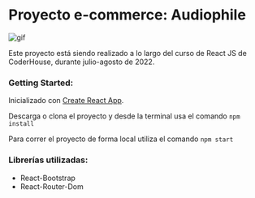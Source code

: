 # Proyecto e-commerce: **Audiophile**

![gif](https://res.cloudinary.com/jurbina/image/upload/v1658373035/audiophile/audiophile-demo_mvwitq.gif)

Este proyecto está siendo realizado a lo largo del curso de React JS de CoderHouse, durante julio-agosto de 2022.

### Getting Started:

Inicializado con [Create React App](https://github.com/facebook/create-react-app).

Descarga o clona el proyecto y desde la terminal usa el comando `npm install`

Para correr el proyecto de forma local utiliza el comando `npm start`

### Librerías utilizadas:

- React-Bootstrap
- React-Router-Dom

